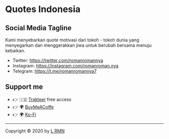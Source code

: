 # Quotes Indonesia
## Social Media Tagline

Kami menyebarkan quote motivasi dari tokoh - tokoh dunia yang menyegarkan dan menggerakkan jiwa untuk berubah bersama menuju kebaikan.

* Twitter: https://twitter.com/romanromannya
* Instagram: https://instagram.com/romanroman.nya
* Telegram: https://t.me/romanromannya7

## Support me

- 👉 🇮🇩 [Trakteer](https://trakteer.id/lrmn) free access
- 👉 🌍 [BuyMeACoffe](https://www.buymeacoffee.com/lrmn)
- 👉 🌍 [Ko-Fi](https://ko-fi.com/lrmn7)

---

Copyright © 2020 by [L RMN](https://is-a.fun/)
